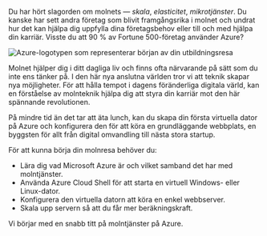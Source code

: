Du har hört slagorden om molnets &mdash; _skala_, _elasticitet_, _mikrotjänster_. Du kanske har sett andra företag som blivit framgångsrika i molnet och undrat hur det kan hjälpa dig uppfylla dina företagsbehov eller till och med hjälpa din karriär. Visste du att 90 % av Fortune 500-företag använder Azure?

![Azure-logotypen som representerar början av din utbildningsresa](../media/1-heading.png)

Molnet hjälper dig i ditt dagliga liv och finns ofta närvarande på sätt som du inte ens tänker på. I den här nya anslutna världen tror vi att teknik skapar nya möjligheter. För att hålla tempot i dagens föränderliga digitala värld, kan en förståelse av molnteknik hjälpa dig att styra din karriär mot den här spännande revolutionen.

På mindre tid än det tar att äta lunch, kan du skapa din första virtuella dator på Azure och konfigurera den för att köra en grundläggande webbplats, en byggsten för allt från digital omvandling till nästa stora startup.

För att kunna börja din molnresa behöver du:

* Lära dig vad Microsoft Azure är och vilket samband det har med molntjänster.
* Använda Azure Cloud Shell för att starta en virtuell Windows- eller Linux-dator.
* Konfigurera den virtuella datorn att köra en enkel webbserver.
* Skala upp servern så att du får mer beräkningskraft.

Vi börjar med en snabb titt på molntjänster på Azure.